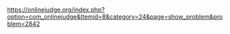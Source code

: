https://onlinejudge.org/index.php?option=com_onlinejudge&Itemid=8&category=24&page=show_problem&problem=2842
